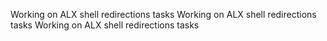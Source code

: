 Working on ALX shell redirections tasks
Working on ALX shell redirections tasks
Working on ALX shell redirections tasks
